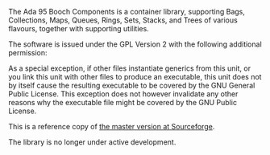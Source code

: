 The Ada 95 Booch Components is a container library, supporting Bags, Collections, Maps, Queues, Rings, Sets, Stacks, and Trees of various flavours, together with supporting utilities.

The software is issued under the GPL Version 2 with the following additional permission:

As a special exception, if other files instantiate generics from this unit, or you link this unit with other files to produce an executable, this unit does not by itself cause the resulting executable to be covered by the GNU General Public License. This exception does not however invalidate any other reasons why the executable file might be covered by the GNU Public License.

This is a reference copy of [the master version at Sourceforge](https://sourceforge.net/projects/booch95/).

The library is no longer under active development.
